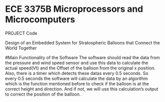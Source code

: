 ﻿# ECE 3375B Microprocessors and Microcomputers
PROJECT Code

Design of an Embedded System
for Stratospheric Balloons that Connect the World Together

#Main Functionality of the Software
The software should read the data from the pressure and wind speed sensor and use this data
to calculate the actual speed(Vt) and the Offset of the balloon from the original x position.
Also, there is a timer which detects these datas every 0.5 seconds. So every 0.5 seconds the
software will calculate the data by an algorithm which is the function mentioned before to
check if the balloon is at the correct height and direction. And if not, we will use this
calculation’s output to correct the position of the balloon.

